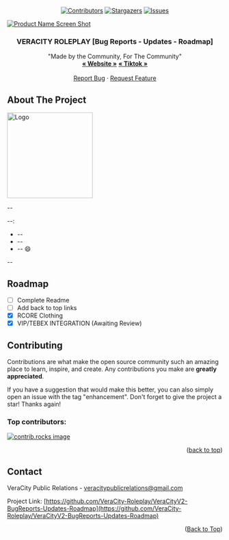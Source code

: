 <!-- Improved compatibility of back to top link: See: https://github.com/othneildrew/Best-README-Template/pull/73 -->
<a id="readme-top"></a>
<!--
*** Thanks for checking out the Best-README-Template. If you have a suggestion
*** that would make this better, please fork the repo and create a pull request
*** or simply open an issue with the tag "enhancement".
*** Don't forget to give the project a star!
*** Thanks again! Now go create something AMAZING! :D
-->



<!-- PROJECT SHIELDS -->
<!--
*** I'm using markdown "reference style" links for readability.
*** Reference links are enclosed in brackets [ ] instead of parentheses ( ).
*** See the bottom of this document for the declaration of the reference variables
*** for contributors-url, forks-url, etc. This is an optional, concise syntax you may use.
*** https://www.markdownguide.org/basic-syntax/#reference-style-links
-->
<div align="center">

[![Contributors][contributors-shield]][contributors-url]
[![Stargazers][stars-shield]][stars-url]
[![Issues][issues-shield]][issues-url]

</div>

<!-- PROJECT LOGO -->
[![Product Name Screen Shot][product-screenshot]](https://example.com)
<div align="center">
  <h3 align="center">VERACITY ROLEPLAY [Bug Reports - Updates - Roadmap]</h3>
  <p align="center">
    "Made by the Community, For The Community"
    <br />
    <a href="https://www.veracityroleplay.com"><strong>« Website »</strong></a>
    <a href="https://www.veracityroleplay.com"><strong>« Tiktok »</strong></a>
    <br />
    <br />
    <a href="https://github.com/VeraCity-Roleplay/VeraCityV2-BugReports-Updates-Roadmap/new?labels=bug&template=bug-report---.md">Report Bug</a>
    ·
    <a href="https://github.com/VeraCity-Roleplay/VeraCityV2-BugReports-Updates-Roadmap/issues/new?labels=enhancement&template=feature-request---.md">Request Feature</a>
  </p>
</div>



<!-- TABLE OF CONTENTS -->
<!-- -->
<!--
<details>
  <summary>Table of Contents</summary>
  <ol>
    <li>
      <a href="#about-the-project">About The Project</a>
      <ul>
        <li><a href="#built-with">Built With</a></li>
      </ul>
    </li>
    <li>
      <a href="#getting-started">Getting Started</a>
      <ul>
        <li><a href="#prerequisites">Prerequisites</a></li>
        <li><a href="#installation">Installation</a></li>
      </ul>
    </li>
    <li><a href="#usage">Usage</a></li>
    <li><a href="#roadmap">Roadmap</a></li>
    <li><a href="#contributing">Contributing</a></li>
    <li><a href="#license">License</a></li>
    <li><a href="#contact">Contact</a></li>
    <li><a href="#acknowledgments">Acknowledgments</a></li>
  </ol>
</details>



<!-- ABOUT THE PROJECT -->
## About The Project 
<a href="https://github.com/VeraCity-Roleplay/VeraCityV2-BugReports-Updates-Roadmap"> <img src="https://i.ibb.co/ssVWVd8/blueparabellum-re-Dec07-01.png" alt="Logo" width="200" height="200"> </a>

--

--:
* --
* --
* -- :smile:

--

<!-- -->
<!--
Use the `BLANK_README.md` to get started.

<p align="right">(<a href="#readme-top">Back to Top</a>)</p>



<!-- GETTING STARTED -->
<!-- -->
<!--
## Getting Started

This is an example of how you may give instructions on setting up your project locally.
To get a local copy up and running follow these simple example steps.

### Prerequisites

This is an example of how to list things you need to use the software and how to install them.
* npm
  ```sh
  npm install npm@latest -g
  ```

<!-- ROADMAP -->
## Roadmap

- [ ] Complete Readme
- [ ] Add back to top links
- [x] RCORE Clothing
- [x] VIP/TEBEX INTEGRATION (Awaiting Review)
<!-- -->
<!--
- [ ] Multi-language Support
    - [ ] Chinese
    - [ ] Spanish

See the [open issues](https://github.com/othneildrew/Best-README-Template/issues) for a full list of proposed features (and known issues).

<p align="right">(<a href="#readme-top">back to top</a>)</p>



<!-- CONTRIBUTING -->
## Contributing

Contributions are what make the open source community such an amazing place to learn, inspire, and create. Any contributions you make are **greatly appreciated**.

If you have a suggestion that would make this better, you can also simply open an issue with the tag "enhancement".
Don't forget to give the project a star! Thanks again!

### Top contributors:

<a href="https://github.com/VeraCity-Roleplay/VeraCityV2-BugReports-Updates-Roadmap/graphs/contributors">
  <img src="https://contrib.rocks/image?repo=VeraCity-Roleplay/VeraCityV2-BugReports-Updates-Roadmap" alt="contrib.rocks image" />
</a>

<p align="right">(<a href="#readme-top">back to top</a>)</p>

<!-- CONTACT -->
## Contact

VeraCity Public Relations - veracitypublicrelations@gmail.com

Project Link: [https://github.com/VeraCity-Roleplay/VeraCityV2-BugReports-Updates-Roadmap](https://github.com/VeraCity-Roleplay/VeraCityV2-BugReports-Updates-Roadmap)

<p align="right">(<a href="#readme-top">Back to Top</a>)</p>



<!-- MARKDOWN LINKS & IMAGES -->
<!-- https://www.markdownguide.org/basic-syntax/#reference-style-links -->
[contributors-shield]: https://img.shields.io/github/contributors/VeraCity-Roleplay/VeraCityV2-BugReports-Updates-Roadmap.svg?style=for-the-badge
[contributors-url]: https://github.com/VeraCity-Roleplay/VeraCityV2-BugReports-Updates-Roadmap/graphs/contributors
[stars-shield]: https://img.shields.io/github/stars/VeraCity-Roleplay/VeraCityV2-BugReports-Updates-Roadmap.svg?style=for-the-badge 
[stars-url]: https://github.com/VeraCity-Roleplay/VeraCityV2-BugReports-Updates-Roadmap/stargazers
[issues-shield]: https://img.shields.io/github/issues/VeraCity-Roleplay/VeraCityV2-BugReports-Updates-Roadmap.svg?style=for-the-badge
[issues-url]: https://github.com/VeraCity-Roleplay/VeraCityV2-BugReports-Updates-Roadmap/issues
[product-screenshot]: https://i.ibb.co/J7yhwfN/blankheaderveracitybanner.png
